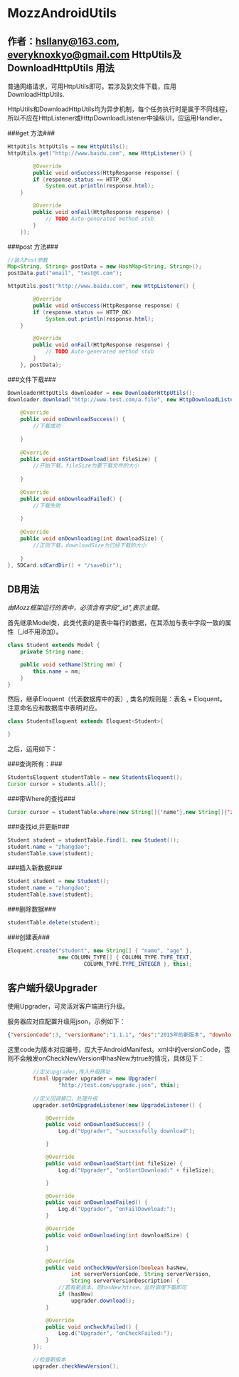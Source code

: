 MozzAndroidUtils
===================
作者：hsllany@163.com, everyknoxkyo@gmail.com
HttpUtils及DownloadHttpUtils 用法
-------------------
普通网络请求，可用HttpUtils即可。若涉及到文件下载，应用DownloadHttpUtils.

HttpUtils和DownloadHttpUtils均为异步机制，每个任务执行时是属于不同线程，所以不应在HttpListener或HttpDownloadListener中操纵UI，应运用Handler。

###get 方法###
```java
HttpUtils httpUtils = new HttpUtils();
httpUtils.get("http://www.baidu.com", new HttpListener() {

		@Override
		public void onSuccess(HttpResponse response) {
		if (response.status == HTTP_OK)
			System.out.println(response.html);
	}

		@Override
		public void onFail(HttpResponse response) {
			// TODO Auto-generated method stub
		}
	});
```

###post 方法###
```java
//装入Post参数
Map<String, String> postData = new HashMap<String, String>();
postData.put("email", "test@t.com");

httpUtils.post("http://www.baidu.com", new HttpListener() {

		@Override
		public void onSuccess(HttpResponse response) {
		if (response.status == HTTP_OK)
			System.out.println(response.html);
	}

		@Override
		public void onFail(HttpResponse response) {
			// TODO Auto-generated method stub
		}
	}, postData);
```

###文件下载###
```java
DownloaderHttpUtils downloader = new DownloaderHttpUtils();
downloader.download("http://www.test.com/a.file", new HttpDownloadListener() {
			
	@Override
	public void onDownloadSuccess() {
		//下载成功
				
	}
			
	@Override
	public void onStartDownload(int fileSize) {
		//开始下载，fileSize为要下载文件的大小
				
	}
			
	@Override
	public void onDownloadFailed() {
		//下载失败
				
	}
			
	@Override
	public void onDownloading(int downloadSize) {
		//正则下载，downloadSize为已经下载的大小
				
	}
}, SDCard.sdCardDir() + "/saveDir");
```

DB用法
--------------------
*由Mozz框架运行的表中，必须含有字段"_id",表示主键。*

首先继承Model类，此类代表的是表中每行的数据，在其添加与表中字段一致的属性（_id不用添加）。

```java
class Student extends Model {
	private String name;

	public void setName(String nm) {
		this.name = nm;
	}
}
```

然后，继承Eloquent（代表数据库中的表）, 类名的规则是：表名 + Eloquent。注意命名应和数据库中表明对应。

```java
class StudentsEloquent extends Eloquent<Student>{

}
```
之后，运用如下：

###查询所有：###
```java
StudentsEloquent studentTable = new StudentsEloquent();
Cursor cursor = students.all();
```

###带Where的查找###
```java
Cursor cursor = studentTable.where(new String[]{'name'},new String[]{'zhangdao'});
```

###查找id,并更新###
```java
Student student = studentTable.find(1, new Student());
student.name = "zhangdao";
studentTable.save(student);
```

###插入新数据###
```java
Student student = new Student();
student.name = "zhangdao";
studentTable.save(student);
```

###删除数据###
```java
studentTable.delete(student);
```

###创建表###
```java
Eloquent.create("student", new String[] { "name", "age" },
				new COLUMN_TYPE[] { COLUMN_TYPE.TYPE_TEXT,
						COLUMN_TYPE.TYPE_INTEGER }, this);
```

客户端升级Upgrader
--------------------
使用Upgrader，可灵活对客户端进行升级。

服务器应对应配置升级用json，示例如下：
```json
{"versionCode":3, "versionName":"1.1.1", "des":"2015年的新版本", "downloadurl":"http://test.com/test.apk"}
```
这里code为版本对应编号，应大于AndroidManifest。xml中的versionCode，否则不会触发onCheckNewVersion中hasNew为true的情况，具体见下：
```java
		//定义upgrader,传入升级网址
		final Upgrader upgrader = new Upgrader(
				"http://test.com/upgrade.json", this);
				
		//定义回调接口，处理升级
		upgrader.setOnUpgradeListener(new UpgradeListener() {

			@Override
			public void onDownloadSuccess() {
				Log.d("Upgrader", "successfully download");

			}

			@Override
			public void onDownloadStart(int fileSize) {
				Log.d("Upgrader", "onStartDownload:" + fileSize);

			}

			@Override
			public void onDownloadFailed() {
				Log.d("Upgrader", "onFailDownload:");
			}

			@Override
			public void onDownloading(int downloadSize) {

			}

			@Override
			public void onCheckNewVersion(boolean hasNew,
					int serverVersionCode, String serverVersion,
					String serverVersionDescription) {
				//若有新版本，则hasNew为true，此时调用下载即可
				if (hasNew)
					upgrader.download();
			}

			@Override
			public void onCheckFailed() {
				Log.d("Upgrader", "onCheckFailed:");
			}
		});

		//检查新版本
		upgrader.checkNewVersion();
```
